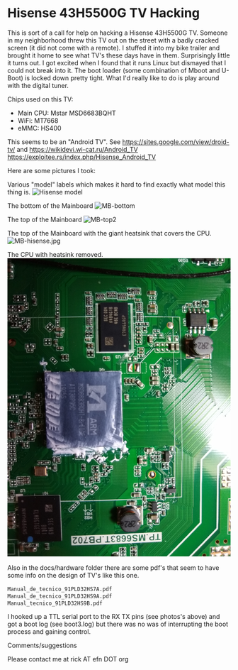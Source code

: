   Hisense 43H5500G TV Hacking
==========================================

This is sort of a call for help on hacking a Hisense 43H5500G TV.  Someone in my neighborhood threw this TV out on the street with a badly cracked screen (it did not come with a remote).  I stuffed it into my bike trailer and brought it home to see what TV's these days have in them.  Surprisingly little it turns out.  I got excited when I found that it runs Linux but dismayed that I could not break into it.  The boot loader (some combination of Mboot and U-Boot) is locked down pretty tight.  What I'd really like to do is play around with the digital tuner.

  Chips used on this TV:

 - Main CPU:  Mstar MSD6683BQHT
 - WiFi: MT7668
 - eMMC: HS400

This seems to be an "Android TV".  See https://sites.google.com/view/droid-tv/ and https://wikidevi.wi-cat.ru/Android_TV https://exploitee.rs/index.php/Hisense_Android_TV

Here are some pictures I took:

Various "model" labels which makes it hard to find exactly what model this thing is.
![Hisense model](https://github.com/rickbronson/Hisense-43H5500G-TV-Hacking/blob/master/docs/hardware/hisense-model.png "Hisense model")

The bottom of the Mainboard
![MB-bottom](https://github.com/rickbronson/Hisense-43H5500G-TV-Hacking/blob/master/docs/hardware/MB-bottom2.png "MB-bottom")

The top of the Mainboard
![MB-top2](https://github.com/rickbronson/Hisense-43H5500G-TV-Hacking/blob/master/docs/hardware/MB-top2.png "MB-top")

The top of the Mainboard with the giant heatsink that covers the CPU.
![MB-hisense.jpg](https://github.com/rickbronson/Hisense-43H5500G-TV-Hacking/blob/master/docs/hardware/MB-hisense.jpg "MB-hisense.jpg")

The CPU with heatsink removed.
![MB chips](https://github.com/rickbronson/Hisense-43H5500G-TV-Hacking/blob/master/docs/hardware/MB-chips.jpg "MB chips")

  Also in the docs/hardware folder there are some pdf's that seem to have some info on the design of TV's like this one.

```
Manual_de_tecnico_91PLD32HS7A.pdf
Manual_de_tecnico_91PLD32HS9A.pdf
Manual_tecnico_91PLD32HS9B.pdf
```

 I hooked up a TTL serial port to the RX TX pins (see photos's above) and got a boot log (see boot3.log) but there was no was of interrupting the boot process and gaining control.

Comments/suggestions

  Please contact me at rick AT efn DOT org
